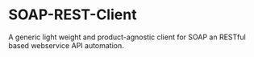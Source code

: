 # SOAP-REST-Client
A generic light weight and product-agnostic client for SOAP an RESTful based webservice API automation.
